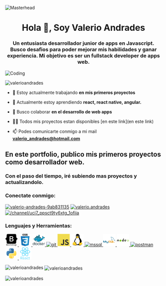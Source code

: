 ![Masterhead](https://magnetoitsolutions.com/wp-content/uploads/2020/03/Laravel-Banner.jpg)
<h1 align="center">Hola 👋, Soy Valerio Andrades</h1>
<h3 align="center">Un entusiasta desarrollador junior de apps en Javascript. Busco desafios para poder mejorar mis habilidades y ganar experiencia. Mi objetivo es ser un fullstack developer de apps web.</h3>

<img align="center" alt="Coding" width="400" src="https://i.pinimg.com/originals/41/7e/be/417ebee986aec41629278b1e04cfbfe9.gif">

<p align="left"> <img src="https://komarev.com/ghpvc/?username=valerioandrades&label=Profile%20views&color=0e75b6&style=flat" alt="valerioandrades" /> </p>

- 🔭 Estoy actualmente trabajando **en mis primeros proyectos**

- 🌱 Actualmente estoy aprendiendo **react, react native, angular.**

- 👯 Busco colaborar **en el desarrollo de web apps**

- 👨‍💻 Todos mis proyectos estan disponibles [en este link](en este link)

- 📫 Podes comunicarte conmigo a mi mail **valerio_andrades@hotmail.com**

## En este portfolio, publico mis primeros proyectos como desarrollador web.
### Con el paso del tiempo, iré subiendo mas proyectos y actualizandolo.

<h3 align="left">Conectate conmigo:</h3>
<p align="left">
<a href="https://linkedin.com/in/valerio-andrades-9ab831135" target="blank"><img align="center" src="https://raw.githubusercontent.com/rahuldkjain/github-profile-readme-generator/master/src/images/icons/Social/linked-in-alt.svg" alt="valerio-andrades-9ab831135" height="30" width="40" /></a>
<a href="https://instagram.com/valerio.andrades" target="blank"><img align="center" src="https://raw.githubusercontent.com/rahuldkjain/github-profile-readme-generator/master/src/images/icons/Social/instagram.svg" alt="valerio.andrades" height="30" width="40" /></a>
<a href="https://www.youtube.com/c//channel/uci7_ppsct9ty6xtg_1ofiia" target="blank"><img align="center" src="https://raw.githubusercontent.com/rahuldkjain/github-profile-readme-generator/master/src/images/icons/Social/youtube.svg" alt="/channel/uci7_ppsct9ty6xtg_1ofiia" height="30" width="40" /></a>
</p>

<h3 align="left">Lenguajes y Herramientas:</h3>
<p align="left"> <a href="https://getbootstrap.com" target="_blank" rel="noreferrer"> <img src="https://raw.githubusercontent.com/devicons/devicon/master/icons/bootstrap/bootstrap-plain-wordmark.svg" alt="bootstrap" width="40" height="40"/> </a> <a href="https://www.w3schools.com/css/" target="_blank" rel="noreferrer"> <img src="https://raw.githubusercontent.com/devicons/devicon/master/icons/css3/css3-original-wordmark.svg" alt="css3" width="40" height="40"/> </a> <a href="https://www.docker.com/" target="_blank" rel="noreferrer"> <img src="https://raw.githubusercontent.com/devicons/devicon/master/icons/docker/docker-original-wordmark.svg" alt="docker" width="40" height="40"/> </a> <a href="https://git-scm.com/" target="_blank" rel="noreferrer"> <img src="https://www.vectorlogo.zone/logos/git-scm/git-scm-icon.svg" alt="git" width="40" height="40"/> </a> <a href="https://developer.mozilla.org/en-US/docs/Web/JavaScript" target="_blank" rel="noreferrer"> <img src="https://raw.githubusercontent.com/devicons/devicon/master/icons/javascript/javascript-original.svg" alt="javascript" width="40" height="40"/> </a> <a href="https://www.linux.org/" target="_blank" rel="noreferrer"> <img src="https://raw.githubusercontent.com/devicons/devicon/master/icons/linux/linux-original.svg" alt="linux" width="40" height="40"/> </a> <a href="https://www.microsoft.com/en-us/sql-server" target="_blank" rel="noreferrer"> <img src="https://www.svgrepo.com/show/303229/microsoft-sql-server-logo.svg" alt="mssql" width="40" height="40"/> </a> <a href="https://www.mysql.com/" target="_blank" rel="noreferrer"> <img src="https://raw.githubusercontent.com/devicons/devicon/master/icons/mysql/mysql-original-wordmark.svg" alt="mysql" width="40" height="40"/> </a> <a href="https://nodejs.org" target="_blank" rel="noreferrer"> <img src="https://raw.githubusercontent.com/devicons/devicon/master/icons/nodejs/nodejs-original-wordmark.svg" alt="nodejs" width="40" height="40"/> </a> <a href="https://postman.com" target="_blank" rel="noreferrer"> <img src="https://www.vectorlogo.zone/logos/getpostman/getpostman-icon.svg" alt="postman" width="40" height="40"/> </a> <a href="https://www.python.org" target="_blank" rel="noreferrer"> <img src="https://raw.githubusercontent.com/devicons/devicon/master/icons/python/python-original.svg" alt="python" width="40" height="40"/> </a> <a href="https://reactjs.org/" target="_blank" rel="noreferrer"> <img src="https://raw.githubusercontent.com/devicons/devicon/master/icons/react/react-original-wordmark.svg" alt="react" width="40" height="40"/> </a> </p>

<p><img align="left" src="https://github-readme-stats.vercel.app/api/top-langs?username=valerioandrades&show_icons=true&locale=en&layout=compact" alt="valerioandrades" /></p>

<p>&nbsp;<img align="center" src="https://github-readme-stats.vercel.app/api?username=valerioandrades&show_icons=true&locale=en" alt="valerioandrades" /></p>

<p><img align="center" src="https://github-readme-streak-stats.herokuapp.com/?user=valerioandrades&" alt="valerioandrades" /></p>
